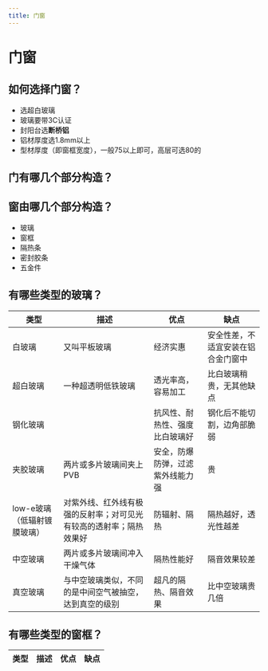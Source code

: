 ```yaml
---
title: 门窗
---
```


# 门窗


## 如何选择门窗？

* 选超白玻璃
* 玻璃要带3C认证
* 封阳台选**断桥铝**
* 铝材厚度选1.8mm以上
* 型材厚度（即窗框宽度），一般75以上即可，高层可选80的

## 门有哪几个部分构造？

## 窗由哪几个部分构造？

* 玻璃
* 窗框
* 隔热条
* 密封胶条
* 五金件

## 有哪些类型的玻璃？

| 类型 | 描述| 优点 | 缺点 |
|---|---|---|---|
| 白玻璃|又叫平板玻璃| 经济实惠| 安全性差，不适宜安装在铝合金门窗中 |
| 超白玻璃|一种超透明低铁玻璃|透光率高，容易加工|比白玻璃稍贵，无其他缺点|
| 钢化玻璃 || 抗风性、耐热性、强度比白玻璃好| 钢化后不能切割，边角部脆弱 |
| 夹胶玻璃|两片或多片玻璃间夹上PVB| 安全，防爆防弹，过滤紫外线能力强 | 贵 |
|low-e玻璃（低辐射镀膜玻璃）|对紫外线、红外线有极强的反射率；对可见光有较高的透射率；隔热效果好|防辐射、隔热| 隔热越好，透光性越差 |
|中空玻璃 |两片或多片玻璃间冲入干燥气体 | 隔热性能好 | 隔音效果较差 |
|真空玻璃 |与中空玻璃类似，不同的是中间空气被抽空，达到真空的级别| 超凡的隔热、隔音效果 | 比中空玻璃贵几倍 |

## 有哪些类型的窗框？

| 类型 | 描述| 优点 | 缺点 |
|---|---|---|---|



